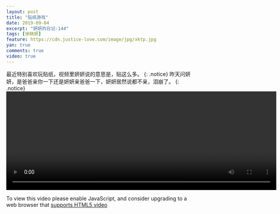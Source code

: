 ```yaml
---
layout: post
title: "贴纸游戏"
date: 2019-09-04
excerpt: "妍妍的日记-144"
tags: [徐晓妍]
feature: https://cdn.justice-love.com/image/jpg/xktp.jpg
yan: true
comments: true
video: true
---
```

最近特别喜欢玩贴纸，视频里妍妍说的意思是，贴这么多。
{: .notice}
昨天问妍妍，是爸爸亲你一下还是妍妍亲爸爸一下，妍妍居然说都不亲，泪崩了。
{: .notice}
<video id="my-video" class="video-js vjs-16-9 clipboard" controls preload="auto" width="722" height="264" data-setup="{}">
    <source src="{{ site.staticUrl }}/yanyan/video/wanyouxitietiezhi.mp4" type='video/mp4'>
    <p class="vjs-no-js">
      To view this video please enable JavaScript, and consider upgrading to a web browser that
      <a href="http://videojs.com/html5-video-support/" target="_blank">supports HTML5 video</a>
    </p>
</video>
